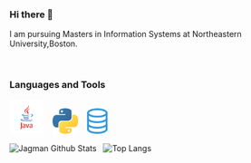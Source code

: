 ### Hi there 👋

I am pursuing Masters in Information Systems at Northeastern University,Boston. 

<br />

### Languages and Tools
<img src="https://github.com/Jagman13/Jagman13.github.io/blob/master/images/java.png" height="60" />&nbsp;&nbsp;&nbsp;
<img src="https://github.com/Jagman13/Jagman13.github.io/blob/master/images/python.png" height="45" />&nbsp;&nbsp;&nbsp;
<img src="https://github.com/Jagman13/Jagman13.github.io/blob/master/images/sql.png" height="45" />&nbsp;&nbsp;



![Jagman Github Stats](https://github-readme-stats.vercel.app/api?username=jagman13&count_private=true&show_icons=true)&nbsp;&nbsp;&nbsp;![Top Langs](https://github-readme-stats.vercel.app/api/top-langs/?username=jagman13&hide=jupyternotebook&layout=compact)

